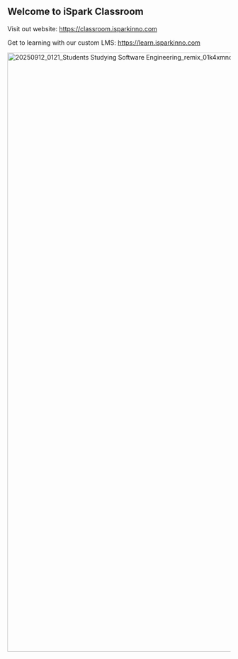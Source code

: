 ## Welcome to iSpark Classroom

Visit out website: https://classroom.isparkinno.com

Get to learning with our custom LMS: https://learn.isparkinno.com

<img width="1024" height="1350" alt="20250912_0121_Students Studying Software Engineering_remix_01k4xmnq06f1d86538hbc1264n" src="https://github.com/user-attachments/assets/326f55ee-a7be-456a-9d5d-82d56fc86751" />

